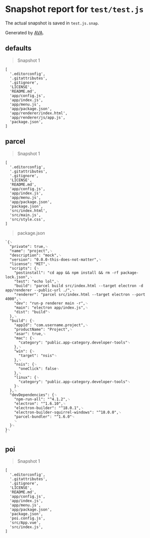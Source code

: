 # Snapshot report for `test/test.js`

The actual snapshot is saved in `test.js.snap`.

Generated by [AVA](https://ava.li).

## defaults

> Snapshot 1

    [
      '.editorconfig',
      '.gitattributes',
      '.gitignore',
      'LICENSE',
      'README.md',
      'app/config.js',
      'app/index.js',
      'app/menu.js',
      'app/package.json',
      'app/renderer/index.html',
      'app/renderer/js/app.js',
      'package.json',
    ]

## parcel

> Snapshot 1

    [
      '.editorconfig',
      '.gitattributes',
      '.gitignore',
      'LICENSE',
      'README.md',
      'app/config.js',
      'app/index.js',
      'app/menu.js',
      'app/package.json',
      'package.json',
      'src/index.html',
      'src/main.js',
      'src/style.css',
    ]

> package.json

    `{␊
      "private": true,␊
      "name": "project",␊
      "description": "mock",␊
      "version": "0.0.0-this-does-not-matter",␊
      "license": "MIT",␊
      "scripts": {␊
        "postinstall": "cd app && npm install && rm -rf package-lock.json",␊
        "test": "echo lol",␊
        "build": "parcel build src/index.html --target electron -d app/renderer --public-url ./",␊
        "renderer": "parcel src/index.html --target electron --port 4000",␊
        "dev": "run-p renderer main -r",␊
        "main": "electron app/index.js",␊
        "dist": "build"␊
      },␊
      "build": {␊
        "appId": "com.username.project",␊
        "productName": "Project",␊
        "asar": true,␊
        "mac": {␊
          "category": "public.app-category.developer-tools"␊
        },␊
        "win": {␊
          "target": "nsis"␊
        },␊
        "nsis": {␊
          "oneClick": false␊
        },␊
        "linux": {␊
          "category": "public.app-category.developer-tools"␊
        }␊
      },␊
      "devDependencies": {␊
        "npm-run-all": "^4.1.2",␊
        "electron": "^1.6.10",␊
        "electron-builder": "^18.0.1",␊
        "electron-builder-squirrel-windows": "^18.0.0",␊
        "parcel-bundler": "^1.6.0"␊
        ␊
      }␊
    }␊
    `

## poi

> Snapshot 1

    [
      '.editorconfig',
      '.gitattributes',
      '.gitignore',
      'LICENSE',
      'README.md',
      'app/config.js',
      'app/index.js',
      'app/menu.js',
      'app/package.json',
      'package.json',
      'poi.config.js',
      'src/App.vue',
      'src/index.js',
    ]

